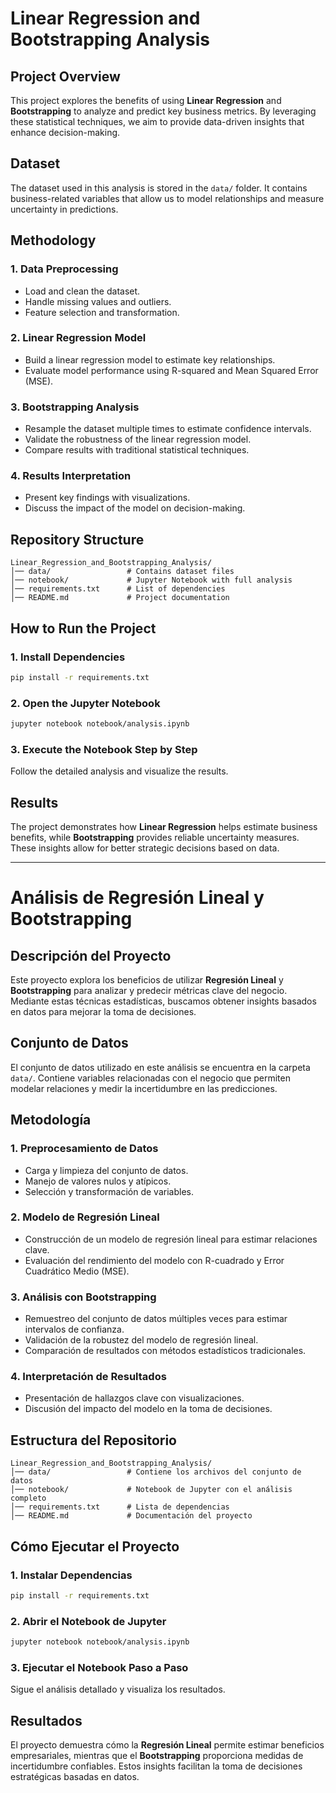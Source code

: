 # Linear Regression and Bootstrapping Analysis

## Project Overview
This project explores the benefits of using **Linear Regression** and **Bootstrapping** to analyze and predict key business metrics. By leveraging these statistical techniques, we aim to provide data-driven insights that enhance decision-making.

## Dataset
The dataset used in this analysis is stored in the `data/` folder. It contains business-related variables that allow us to model relationships and measure uncertainty in predictions.

## Methodology
### 1. Data Preprocessing
- Load and clean the dataset.
- Handle missing values and outliers.
- Feature selection and transformation.

### 2. Linear Regression Model
- Build a linear regression model to estimate key relationships.
- Evaluate model performance using R-squared and Mean Squared Error (MSE).

### 3. Bootstrapping Analysis
- Resample the dataset multiple times to estimate confidence intervals.
- Validate the robustness of the linear regression model.
- Compare results with traditional statistical techniques.

### 4. Results Interpretation
- Present key findings with visualizations.
- Discuss the impact of the model on decision-making.

## Repository Structure
```
Linear_Regression_and_Bootstrapping_Analysis/
│── data/                 # Contains dataset files
│── notebook/             # Jupyter Notebook with full analysis
│── requirements.txt      # List of dependencies
│── README.md             # Project documentation
```

## How to Run the Project
### 1. Install Dependencies
```sh
pip install -r requirements.txt
```

### 2. Open the Jupyter Notebook
```sh
jupyter notebook notebook/analysis.ipynb
```

### 3. Execute the Notebook Step by Step
Follow the detailed analysis and visualize the results.

## Results
The project demonstrates how **Linear Regression** helps estimate business benefits, while **Bootstrapping** provides reliable uncertainty measures. These insights allow for better strategic decisions based on data.

---

# Análisis de Regresión Lineal y Bootstrapping

## Descripción del Proyecto
Este proyecto explora los beneficios de utilizar **Regresión Lineal** y **Bootstrapping** para analizar y predecir métricas clave del negocio. Mediante estas técnicas estadísticas, buscamos obtener insights basados en datos para mejorar la toma de decisiones.

## Conjunto de Datos
El conjunto de datos utilizado en este análisis se encuentra en la carpeta `data/`. Contiene variables relacionadas con el negocio que permiten modelar relaciones y medir la incertidumbre en las predicciones.

## Metodología
### 1. Preprocesamiento de Datos
- Carga y limpieza del conjunto de datos.
- Manejo de valores nulos y atípicos.
- Selección y transformación de variables.

### 2. Modelo de Regresión Lineal
- Construcción de un modelo de regresión lineal para estimar relaciones clave.
- Evaluación del rendimiento del modelo con R-cuadrado y Error Cuadrático Medio (MSE).

### 3. Análisis con Bootstrapping
- Remuestreo del conjunto de datos múltiples veces para estimar intervalos de confianza.
- Validación de la robustez del modelo de regresión lineal.
- Comparación de resultados con métodos estadísticos tradicionales.

### 4. Interpretación de Resultados
- Presentación de hallazgos clave con visualizaciones.
- Discusión del impacto del modelo en la toma de decisiones.

## Estructura del Repositorio
```
Linear_Regression_and_Bootstrapping_Analysis/
│── data/                 # Contiene los archivos del conjunto de datos
│── notebook/             # Notebook de Jupyter con el análisis completo
│── requirements.txt      # Lista de dependencias
│── README.md             # Documentación del proyecto
```

## Cómo Ejecutar el Proyecto
### 1. Instalar Dependencias
```sh
pip install -r requirements.txt
```

### 2. Abrir el Notebook de Jupyter
```sh
jupyter notebook notebook/analysis.ipynb
```

### 3. Ejecutar el Notebook Paso a Paso
Sigue el análisis detallado y visualiza los resultados.

## Resultados
El proyecto demuestra cómo la **Regresión Lineal** permite estimar beneficios empresariales, mientras que el **Bootstrapping** proporciona medidas de incertidumbre confiables. Estos insights facilitan la toma de decisiones estratégicas basadas en datos.


